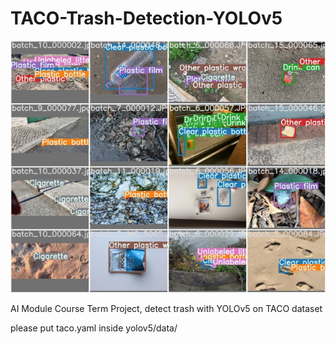 # TACO-Trash-Detection-YOLOv5

![result demo](https://github.com/e96031413/TACO-Trash-Detection-YOLOv5/blob/main/test.jpg)


AI Module Course Term Project, detect trash with YOLOv5 on TACO dataset

please put taco.yaml inside yolov5/data/
